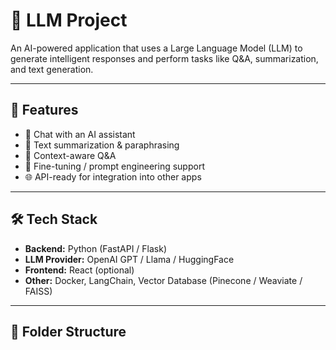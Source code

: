 # 🤖 LLM Project

An AI-powered application that uses a Large Language Model (LLM) to generate intelligent responses and perform tasks like Q&A, summarization, and text generation.

---

## 📌 Features
- 💬 Chat with an AI assistant
- 📝 Text summarization & paraphrasing
- 🔎 Context-aware Q&A
- 🎯 Fine-tuning / prompt engineering support
- 🌐 API-ready for integration into other apps

---

## 🛠️ Tech Stack
- **Backend:** Python (FastAPI / Flask)
- **LLM Provider:** OpenAI GPT / Llama / HuggingFace
- **Frontend:** React (optional)
- **Other:** Docker, LangChain, Vector Database (Pinecone / Weaviate / FAISS)

---

## 📂 Folder Structure
